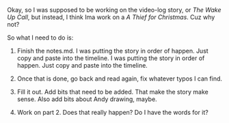 Okay, so I was supposed to be working on the video-log story, or _The Wake Up Call_, but instead, I think Ima work on a _A Thief for Christmas_.
Cuz why not?

So what I need to do is:

1. Finish the notes.md. I was putting the story in order of happen. Just copy and paste into the timeline. I was putting the story in order of happen. Just copy and paste into the timeline.

2. Once that is done, go back and read again, fix whatever typos I can find.

3. Fill it out. Add bits that need to be added. That make the story make sense. Also add bits about Andy drawing, maybe.

4. Work on part 2. Does that really happen? Do I have the words for it?
